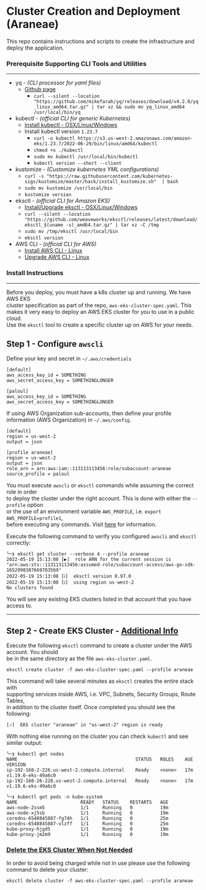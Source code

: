 # Cluster Creation and Deployment (Araneae)

This repo contains instructions and scripts to create the infrastructure and deploy the application.

### Prerequisite Supporting CLI Tools and Utilities
--------------------------------------------
* yq - *(CLI processor for yaml files)*
    * [Github page](https://github.com/mikefarah/yq)
        * `curl --silent --location "https://github.com/mikefarah/yq/releases/download/v4.2.0/yq_linux_amd64.tar.gz" | tar xz && sudo mv yq_linux_amd64 /usr/local/bin/yq`
* kubectl - *(official CLI for generic Kubernetes)*
    * [Install kubectl - OSX/Linux/Windows](https://docs.aws.amazon.com/eks/latest/userguide/install-kubectl.html)
    * Install kubectl version `1.23.7`
        * `curl -o kubectl https://s3.us-west-2.amazonaws.com/amazon-eks/1.23.7/2022-06-29/bin/linux/amd64/kubectl`
        * `chmod +x ./kubectl`
        * `sudo mv kubectl /usr/local/bin/kubectl`
        * `kubectl version --short --client`
* kustomize - *(Customize kubernetes YML configurations)*
    * `curl -s "https://raw.githubusercontent.com/kubernetes-sigs/kustomize/master/hack/install_kustomize.sh"  | bash`
    * `sudo mv kustomize /usr/local/bin`
    * `kustomize version`
* eksctl - *(official CLI for Amazon EKS)*
    * [Install/Upgrade eksctl - OSX/Linux/Windows](https://docs.aws.amazon.com/eks/latest/userguide/eksctl.html)
    * `curl --silent --location "https://github.com/weaveworks/eksctl/releases/latest/download/eksctl_$(uname -s)_amd64.tar.gz" | tar xz -C /tmp`
    * `sudo mv /tmp/eksctl /usr/local/bin`
    * `eksctl version`
* AWS CLI - *(official CLI for AWS)*
    * [Install AWS CLI - Linux](https://docs.aws.amazon.com/cli/latest/userguide/install-cliv2-linux.html#cliv2-linux-install)
    * [Upgrade AWS CLI - Linux](https://docs.aws.amazon.com/cli/latest/userguide/install-cliv2-linux.html#cliv2-linux-upgrade)


### Install Instructions
--------------------------------------------
Before you deploy, you must have a k8s cluster up and running. We have AWS EKS  
cluster specification as part of the repo, `aws-eks-cluster-spec.yaml`. This  
makes it very easy to deploy an AWS EKS cluster for you to use in a public cloud.  
Use the `eksctl` tool to create a specific cluster up on AWS for your needs.  
## Step 1 - Configure `awscli`
Define your key and secret in `~/.aws/credentials`
```
[default]
aws_access_key_id = SOMETHING
aws_secret_access_key = SOMETHINGLONGER

[paloul]
aws_access_key_id = SOMETHING
aws_secret_access_key = SOMETHINGLONGER
```
If using AWS Organization sub-accounts, then define your profile information (AWS Organization) in `~/.aws/config`.
```
[default]
region = us-west-2
output = json

[profile araneae]
region = us-west-2
output = json
role_arn = arn:aws:iam::113113113456:role/subaccount-araneae
source_profile = paloul
```

You must execute `awscli` or `eksctl` commands while assuming the correct role in order  
to deploy the cluster under the right account. This is done with either the `--profile` option  
or the use of an environment variable `AWS_PROFILE`, i.e. `export AWS_PROFILE=profile1`,  
before executing any commands. Visit [here](https://docs.aws.amazon.com/cli/latest/userguide/cli-configure-profiles.html#using-profiles) for information.

Execute the following command to verify you configured `awscli` and `eksctl` correctly:
```
╰─❯ eksctl get cluster --verbose 4 --profile araneae
2022-05-19 15:13:08 [▶]  role ARN for the current session is "arn:aws:sts::113113113456:assumed-role/subaccount-access/aws-go-sdk-1652998387669703569"
2022-05-19 15:13:08 [ℹ]  eksctl version 0.97.0
2022-05-19 15:13:08 [ℹ]  using region us-west-2
No clusters found
```
You will see any existing EKS clusters listed in that account that you have access to.

----

## Step 2 - Create EKS Cluster - [Additional Info](https://docs.aws.amazon.com/eks/latest/userguide/create-cluster.html)
Execute the following `eksctl` command to create a cluster under the AWS account. You should  
be in the same directory as the file `aws-eks-cluster.yaml`. 
```
eksctl create cluster -f aws-eks-cluster-spec.yaml --profile araneae
```
This command will take several minutes as `eksctl` creates the entire stack with  
supporting services inside AWS, i.e. VPC, Subnets, Security Groups, Route Tables,  
in addition to the cluster itself. Once completed you should see the following:
```
[✓]  EKS cluster "araneae" in "us-west-2" region is ready
```
With nothing else running on the cluster you can check `kubectl` and see similar output:  
```
╰─❯ kubectl get nodes
NAME                                           STATUS   ROLES    AGE   VERSION
ip-192-168-2-226.us-west-2.compute.internal    Ready    <none>   17m   v1.19.6-eks-49a6c0
ip-192-168-26-228.us-west-2.compute.internal   Ready    <none>   17m   v1.19.6-eks-49a6c0

╰─❯ kubectl get pods -n kube-system
NAME                       READY   STATUS    RESTARTS   AGE
aws-node-2ssm5             1/1     Running   0          19m
aws-node-xj5sb             1/1     Running   0          19m
coredns-6548845887-fg74h   1/1     Running   0          25m
coredns-6548845887-vlzff   1/1     Running   0          25m
kube-proxy-hjgd5           1/1     Running   0          19m
kube-proxy-jm2m9           1/1     Running   0          19m
```
### <u>Delete the EKS Cluster When Not Needed</u>
In order to avoid being charged while not in use please use the following command to delete your cluster:
```
eksctl delete cluster -f aws-eks-cluster-spec.yaml --profile araneae
```